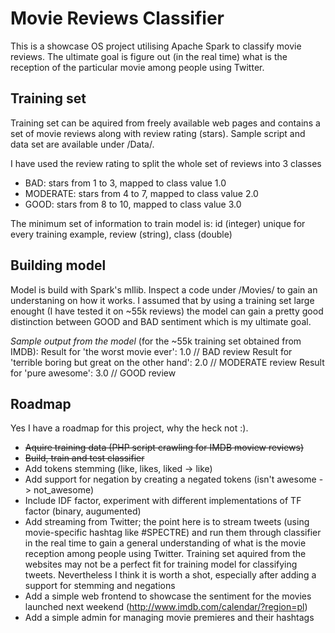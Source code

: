 # Movie Reviews Classifier
This is a showcase OS project utilising Apache Spark to classify movie reviews. The ultimate goal is figure out (in the real time) what is the reception of the particular movie among people using Twitter.

## Training set
Training set can be aquired from freely available web pages and contains a set of movie reviews along with review rating (stars).
Sample script and data set are available under /Data/.

I have used the review rating to split the whole set of reviews into 3 classes
- BAD: stars from 1 to 3, mapped to class value 1.0
- MODERATE: stars from 4 to 7, mapped to class value 2.0
- GOOD: stars from 8 to 10, mapped to class value 3.0

The minimum set of information to train model is: id (integer) unique for every training example, review (string), class (double)

## Building model
Model is build with Spark's mllib. Inspect a code under /Movies/ to gain an understaning on how it works.
I assumed that by using a training set large enought (I have tested it on ~55k reviews) the model can gain a pretty good distinction between GOOD and BAD sentiment which is my ultimate goal.

*Sample output from the model* (for the ~55k training set obtained from IMDB):
Result for 'the worst movie ever': 1.0 // BAD review
Result for 'terrible boring but great on the other hand': 2.0 // MODERATE review
Result for 'pure awesome': 3.0 // GOOD review

## Roadmap
Yes I have a roadmap for this project, why the heck not :).

- ~~Aquire training data (PHP script crawling for IMDB moview reviews)~~
- ~~Build, train and test classifier~~
- Add tokens stemming (like, likes, liked -> like)
- Add support for negation by creating a negated tokens (isn't awesome -> not_awesome)
- Include IDF factor, experiment with different implementations of TF factor (binary, augumented)
- Add streaming from Twitter; the point here is to stream tweets (using movie-specific hashtag like #SPECTRE) and run them through classifier in the real time to gain a general understanding of what is the movie reception among people using Twitter. Training set aquired from the websites may not be a perfect fit for training model for classifying tweets. Nevertheless I think it is worth a shot, especially after adding a support for stemming and negations
- Add a simple web frontend to showcase the sentiment for the movies launched next weekend (http://www.imdb.com/calendar/?region=pl)
- Add a simple admin for managing movie premieres and their hashtags